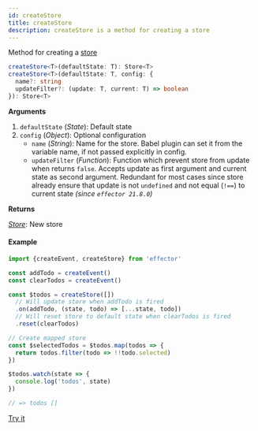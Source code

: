 ```yaml
---
id: createStore
title: createStore
description: createStore is a method for creating a store
---
```


Method for creating a [store](./Store.md)

```ts
createStore<T>(defaultState: T): Store<T>
createStore<T>(defaultState: T, config: {
  name?: string
  updateFilter?: (update: T, current: T) => boolean
}): Store<T>
```

**Arguments**

1. `defaultState` (_State_): Default state
2. `config` (_Object_): Optional configuration
   - `name` (_String_): Name for the store. Babel plugin can set it from the variable name, if not passed explicitly in config.
   - `updateFilter` (_Function_): Function which prevent store from update when returns `false`. Accepts update as first argument and current state as second argument. Redundant for most cases since store already ensure that update is not `undefined` and not equal (`!==`) to current state _(since `effector 21.8.0`)_

**Returns**

[_Store_](Store.md): New store

#### Example

```js
import {createEvent, createStore} from 'effector'

const addTodo = createEvent()
const clearTodos = createEvent()

const $todos = createStore([])
  // Will update store when addTodo is fired
  .on(addTodo, (state, todo) => [...state, todo])
  // Will reset store to default state when clearTodos is fired
  .reset(clearTodos)

// Create mapped store
const $selectedTodos = $todos.map(todos => {
  return todos.filter(todo => !!todo.selected)
})

$todos.watch(state => {
  console.log('todos', state)
})

// => todos []
```

[Try it](https://share.effector.dev/tquiUgdq)
